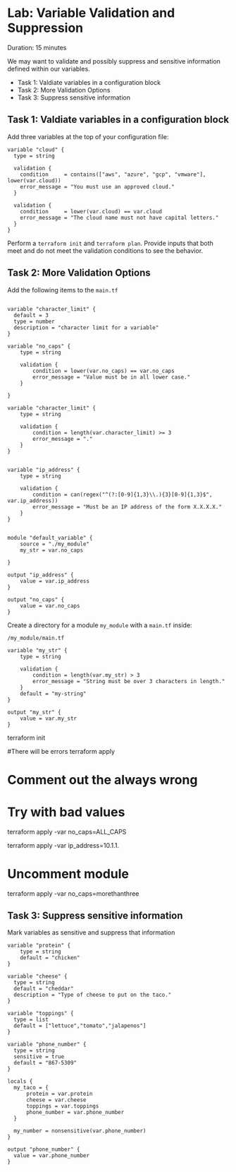 # Lab: Variable Validation and Suppression

Duration: 15 minutes

We may want to validate and possibly suppress and sensitive information defined within our variables.

- Task 1: Valdiate variables in a configuration block
- Task 2: More Validation Options
- Task 3: Suppress sensitive information

## Task 1: Valdiate variables in a configuration block

Add three variables at the top of your configuration file:

```hcl
variable "cloud" {
  type = string

  validation {
    condition     = contains(["aws", "azure", "gcp", "vmware"], lower(var.cloud))
    error_message = "You must use an approved cloud."
  }

  validation {
    condition     = lower(var.cloud) == var.cloud
    error_message = "The cloud name must not have capital letters."
  }
}
```

Perform a `terraform init` and `terraform plan`.  Provide inputs that both meet and do not meet the validation conditions to see the behavior.

## Task 2: More Validation Options

Add the following items to the `main.tf`

```hcl

variable "character_limit" {
  default = 3
  type = number
  description = "character limit for a variable"
}

variable "no_caps" {
    type = string

    validation {
        condition = lower(var.no_caps) == var.no_caps
        error_message = "Value must be in all lower case."
    }

}

variable "character_limit" {
    type = string

    validation {
        condition = length(var.character_limit) >= 3
        error_message = "."
    }
}


variable "ip_address" {
    type = string

    validation {
        condition = can(regex("^(?:[0-9]{1,3}\\.){3}[0-9]{1,3}$", var.ip_address))
        error_message = "Must be an IP address of the form X.X.X.X."
    }
}


module "default_variable" {
    source = "./my_module"
    my_str = var.no_caps
    
}

output "ip_address" {
    value = var.ip_address
}

output "no_caps" {
    value = var.no_caps
}
```

Create a directory for a module `my_module` with a `main.tf` inside:


`/my_module/main.tf`

```hcl
variable "my_str" {
    type = string

    validation {
        condition = length(var.my_str) > 3
        error_message = "String must be over 3 characters in length."
    }
    default = "my-string"
}

output "my_str" {
    value = var.my_str
}
```

terraform init

#There will be errors
terraform apply 

# Comment out the always wrong

# Try with bad values

terraform apply -var no_caps=ALL_CAPS

terraform apply -var ip_address=10.1.1.

# Uncomment module
terraform apply -var no_caps=morethanthree

## Task 3: Suppress sensitive information

Mark variables as sensitive and suppress that information

```hcl
variable "protein" {
    type = string
    default = "chicken"
}

variable "cheese" {
  type = string
  default = "cheddar"
  description = "Type of cheese to put on the taco."
}

variable "toppings" {
  type = list
  default = ["lettuce","tomato","jalapenos"]
}

variable "phone_number" {
  type = string
  sensitive = true
  default = "867-5309"
}

locals {
  my_taco = {
      protein = var.protein
      cheese = var.cheese
      toppings = var.toppings
      phone_number = var.phone_number
  }

  my_number = nonsensitive(var.phone_number)
}

output "phone_number" {
  value = var.phone_number
}
```